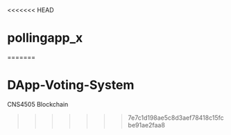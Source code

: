 <<<<<<< HEAD
# pollingapp_x
=======
# DApp-Voting-System
CNS4505 Blockchain
>>>>>>> 7e7c1d198ae5c8d3aef78418c15fcbe91ae2faa8
